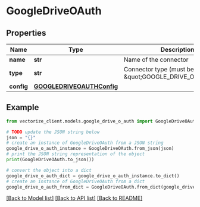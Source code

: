 # GoogleDriveOAuth


## Properties

Name | Type | Description | Notes
------------ | ------------- | ------------- | -------------
**name** | **str** | Name of the connector | 
**type** | **str** | Connector type (must be \&quot;GOOGLE_DRIVE_OAUTH\&quot;) | 
**config** | [**GOOGLEDRIVEOAUTHConfig**](GOOGLEDRIVEOAUTHConfig.md) |  | 

## Example

```python
from vectorize_client.models.google_drive_o_auth import GoogleDriveOAuth

# TODO update the JSON string below
json = "{}"
# create an instance of GoogleDriveOAuth from a JSON string
google_drive_o_auth_instance = GoogleDriveOAuth.from_json(json)
# print the JSON string representation of the object
print(GoogleDriveOAuth.to_json())

# convert the object into a dict
google_drive_o_auth_dict = google_drive_o_auth_instance.to_dict()
# create an instance of GoogleDriveOAuth from a dict
google_drive_o_auth_from_dict = GoogleDriveOAuth.from_dict(google_drive_o_auth_dict)
```
[[Back to Model list]](../README.md#documentation-for-models) [[Back to API list]](../README.md#documentation-for-api-endpoints) [[Back to README]](../README.md)


